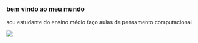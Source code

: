 ### bem vindo ao meu mundo
sou estudante do ensino médio faço aulas de pensamento computacional

![](https://media.tenor.com/QjF2mMdgyY0AAAAd/fan-token-fan-tokens.gif)
